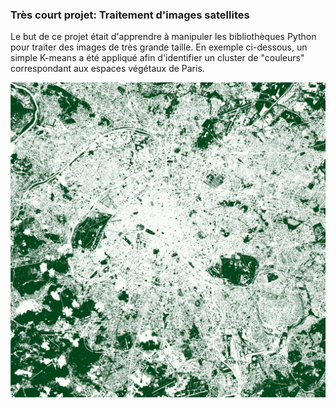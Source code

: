 ### Très court projet: Traitement d'images satellites

Le but de ce projet était d'apprendre à manipuler les bibliothèques Python pour traiter des images de très grande taille.
En exemple ci-dessous, un simple K-means a été appliqué afin d'identifier un cluster de "couleurs" correspondant aux espaces végétaux de Paris.


![alt text](https://github.com/leobeuque/IMSAT-processing/blob/main/downloaded_images/clustered_vegetation.jpeg?raw=true)
